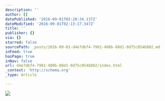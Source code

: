 ```yaml
---
description: ''
author: []
datePublished: '2016-09-01T02:20:34.137Z'
dateModified: '2016-09-01T02:13:17.347Z'
title: ''
publisher: {}
via: {}
starred: false
sourcePath: _posts/2016-09-01-d4e7dbf4-7981-408b-88d1-0d75c054b802.md
inFeed: true
hasPage: true
inNav: false
url: d4e7dbf4-7981-408b-88d1-0d75c054b802/index.html
_context: 'http://schema.org'
_type: Article

---
```

![](https://the-grid-user-content.s3-us-west-2.amazonaws.com/0f33413e-3a16-4529-9976-42a92b2bc604.jpg)
